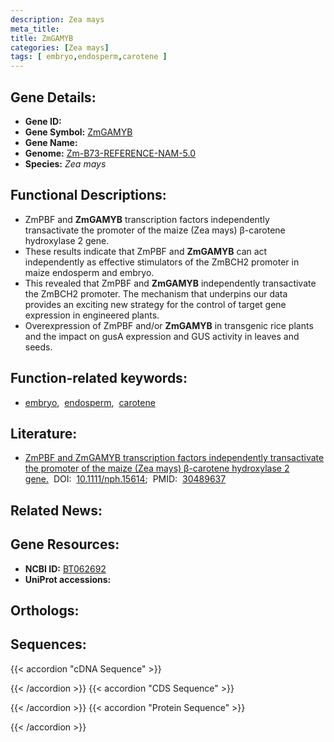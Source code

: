 ```yaml
---
description: Zea mays
meta_title:
title: ZmGAMYB
categories: [Zea mays]
tags: [ embryo,endosperm,carotene ]
---
```


## Gene Details:
- **Gene ID:** []()
- **Gene Symbol:** <u>ZmGAMYB</u>
- **Gene Name:** 
- **Genome:** [Zm-B73-REFERENCE-NAM-5.0]()
- **Species:** *Zea mays*

## Functional Descriptions:
   - ZmPBF and **ZmGAMYB** transcription factors independently transactivate the promoter of the maize (Zea mays) β-carotene hydroxylase 2 gene.
   - These results indicate that ZmPBF and **ZmGAMYB** can act independently as effective stimulators of the ZmBCH2 promoter in maize endosperm and embryo.
   - This revealed that ZmPBF and **ZmGAMYB** independently transactivate the ZmBCH2 promoter. The mechanism that underpins our data provides an exciting new strategy for the control of target gene expression in engineered plants.
   - Overexpression of ZmPBF and/or **ZmGAMYB** in transgenic rice plants and the impact on gusA expression and GUS activity in leaves and seeds.

## Function-related keywords:
   - [embryo](/tags/embryo/),&nbsp;&nbsp;[endosperm](/tags/endosperm/),&nbsp;&nbsp;[carotene](/tags/carotene/)

## Literature:
   - [ZmPBF and ZmGAMYB transcription factors independently transactivate the promoter of the maize (Zea mays) β-carotene hydroxylase 2 gene.](https://doi.org/10.1111/nph.15614)&nbsp;&nbsp;DOI:&nbsp;&nbsp;[10.1111/nph.15614](https://doi.org/10.1111/nph.15614);&nbsp;&nbsp;PMID:&nbsp;&nbsp;[30489637](https://pubmed.ncbi.nlm.nih.gov/30489637/)

## Related News:

## Gene Resources:
- **NCBI ID:**  [BT062692](https://www.ncbi.nlm.nih.gov/gene/?term=BT062692)
- **UniProt accessions:**  [](https://www.uniprot.org/uniprotkb//entry)

## Orthologs:

## Sequences:
{{< accordion "cDNA Sequence" >}}

{{< /accordion >}}
{{< accordion "CDS Sequence" >}}

{{< /accordion >}}
{{< accordion "Protein Sequence" >}}

{{< /accordion >}}
